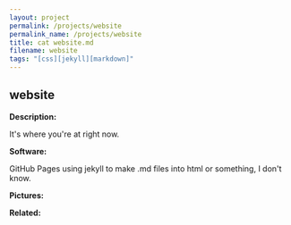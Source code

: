 ```yaml
---
layout: project
permalink: /projects/website
permalink_name: /projects/website
title: cat website.md
filename: website
tags: "[css][jekyll][markdown]"
---
```

## website

**Description:**

It's where you're at right now.

**Software:**

GitHub Pages using jekyll to make .md files into html or something, I don't know.

**Pictures:**

**Related:**
